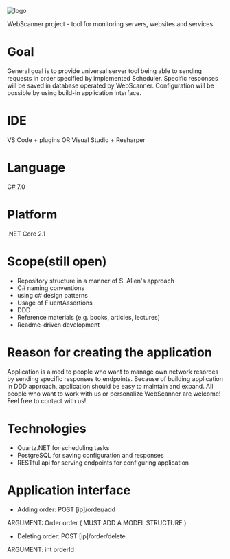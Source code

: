 ![logo](https://i.imgur.com/2nu3hX1.png)


WebScanner project -  tool for monitoring servers, websites and services
# Goal
General goal is to provide universal server tool being able to sending requests in order specified by implemented Scheduler. Specific responses will be saved in database operated by WebScanner. Configuration will be possible by using build-in application interface.
# IDE
VS Code + plugins OR Visual Studio + Resharper
# Language
C# 7.0
# Platform
.NET Core 2.1
# Scope(still open)
* Repository structure in a manner of S. Allen's approach
* C# naming conventions
* using c# design patterns
* Usage of FluentAssertions
* DDD
* Reference materials (e.g. books, articles, lectures)
* Readme-driven development
# Reason for creating the application
Application is aimed to people who want to manage own network resorces by sending specific responses
to endpoints. Because of building application in DDD approach, application should be easy to maintain and expand. All people who want to work with us or personalize
WebScanner are welcome! Feel free to contact with us!
# Technologies
* Quartz.NET for scheduling tasks
* PostgreSQL for saving configuration and responses
* RESTful api for serving endpoints for configuring application
# Application interface
* Adding order: POST [ip]/order/add

 ARGUMENT: Order order ( MUST ADD A MODEL STRUCTURE )
* Deleting order: POST [ip]/order/delete

 ARGUMENT: int orderId
